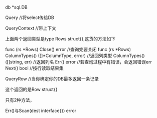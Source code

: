 db *sql.DB

Query   //将select传给DB

QueryContext    //带上下文

上面两个返回类型是type Rows struct{},这货的方法如下

func (rs *Rows) Close() error   //查询完要关闭
func (rs *Rows) ColumnTypes() ([]*ColumnType, error)    //返回列类型
ColumnTypes() ([]string, err)   //返回列名
Err() error     //若查询过程中有错误，会返回错误err
Next() bool     //按行读取结果集

QueryRow  //当你确定你的DB最多返回一条记录

这个返回的是Row struct{}

只有2种方法，

Err()与Scan(dest interface{}) error